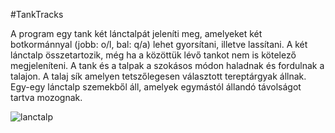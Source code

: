#TankTracks

A program egy tank két lánctalpát jeleníti meg, amelyeket két botkormánnyal (jobb: o/l, bal: q/a) lehet gyorsítani, illetve lassítani. A két lánctalp összetartozik, még ha a közöttük lévő tankot nem is kötelező megjeleníteni. A tank és a talpak a szokásos módon haladnak és fordulnak a talajon.  A talaj sík amelyen tetszőlegesen választott tereptárgyak állnak. Egy-egy lánctalp szemekből áll, amelyek egymástól állandó távolságot tartva mozognak.

![lanctalp](https://github.com/KRobertK13/Computer-Graphics-TankTracks/assets/102753849/37e67808-3269-459f-9351-701c7819e4f5)

